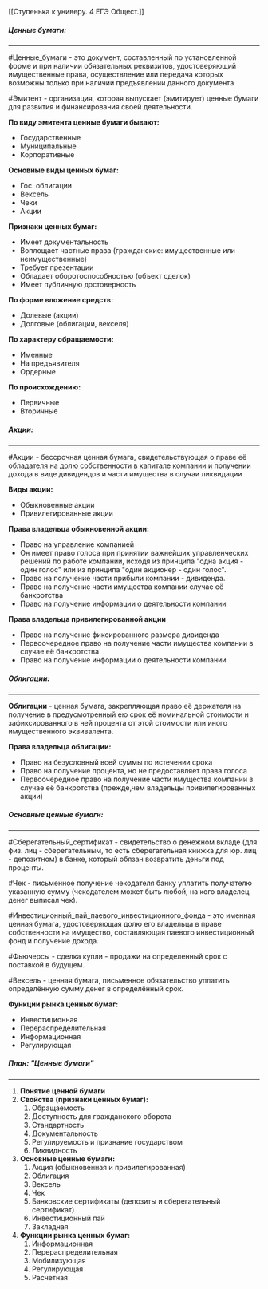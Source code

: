 [[Ступенька к универу. 4 ЕГЭ Общест.]]

##### Ценные бумаги:
---
#Ценные_бумаги - это документ, составленный по установленной форме и при наличии обязательных реквизитов, удостоверяющий имущественные права, осуществление или передача которых возможны только при наличии предъявлении данного документа

#Эмитент - организация, которая выпускает (эмитирует) ценные бумаги для развития и финансирования своей деятельности.

**По виду эмитента ценные бумаги бывают:**
- Государственные
- Муниципальные
- Корпоративные

**Основные виды ценных бумаг:**
- Гос. облигации
- Вексель
- Чеки
- Акции

**Признаки ценных бумаг:**
- Имеет документальность
- Воплощает частные права (гражданские: имущественные или неимущественные)
- Требует презентации
- Обладает оборотоспособностью (объект сделок)
- Имеет публичную достоверность

**По форме вложение средств:**
- Долевые (акции)
- Долговые (облигации, векселя)

**По характеру обращаемости:**
- Именные
- На предъявителя
- Ордерные

**По происхождению:**
- Первичные 
- Вторичные

##### Акции:
---
#Акции - бессрочная ценная бумага, свидетельствующая о праве её обладателя на долю собственности в капитале компании и получении дохода в виде дивидендов и части имущества в случаи ликвидации

**Виды акции:**
- Обыкновенные акции
- Привилегированные акции

**Права владельца обыкновенной акции:**
- Право на управление компанией
- Он имеет право голоса при принятии важнейших управленческих решений по работе компании, исходя из принципа "одна акция - один голос" или из принципа "один акционер - один голос".
- Право на получение части прибыли компании - дивиденда.
- Право на получение части имущества компании случае её банкротства
- Право на получение информации о деятельности компании

 **Права владельца привилегированной акции**
 - Право на получение фиксированного размера дивиденда
 - Первоочередное право на получение части имущества компании в случае её банкротства
 - Право на получение информации о деятельности компании

##### Облигации:
---
**Облигации** - ценная бумага, закрепляющая право её держателя на получение в предусмотренный ею срок её номинальной стоимости и зафиксированного в ней процента от этой стоимости или иного имущественного эквивалента.

**Права владельца облигации:**
- Право на безусловный всей суммы по истечении срока
- Право на получение процента, но не предоставляет права голоса
- Первоочередное право на получение части имущества компании в случае её банкротства (прежде,чем владельцы привилегированных акции)

##### Основные ценные бумаги:
---
#Сберегательный_сертификат - свидетельство о денежном вкладе (для физ. лиц - сберегательным, то есть сберегательная книжка для юр. лиц - депозитном) в банке, который обязан возвратить деньги под проценты.

#Чек - письменное получение чекодателя банку уплатить получателю указанную сумму (чекодателем может быть любой, на кого владелец денег выписал чек).

#Инвестиционный_пай_паевого_инвестиционного_фонда - это именная ценная бумага, удостоверяющая долю его владельца в праве собственности на имущество, составляющая паевого инвестиционный фонд и получение дохода.

#Фьючерсы -  сделка купли - продажи на определенный срок с поставкой в будущем.

#Вексель - ценная бумага, письменное обязательство уплатить определённую сумму денег в определённый срок. 

**Функции рынка ценных бумаг:**
- Инвестиционная
- Перераспределительная
- Информационная
- Регулирующая

##### План: "Ценные бумаги"
---
1. **Понятие ценной бумаги**
2. **Свойства (признаки ценных бумаг):**
	1. Обращаемость
	2. Доступность для гражданского оборота
	3. Стандартность
	4. Документальность
	5. Регулируемость и признание государством
	6. Ликвидность
3. **Основные ценные бумаги:**
	1. Акция (обыкновенная и привилегированная)
	2. Облигация
	3. Вексель
	4. Чек
	5. Банковские сертификаты (депозиты и сберегательный сертификат)
	6. Инвестиционный пай
	7. Закладная
4. **Функции рынка ценных бумаг:**
	1. Информационная
	2. Перераспределительная
	3. Мобилизующая
	4. Регулирующая
	5. Расчетная
